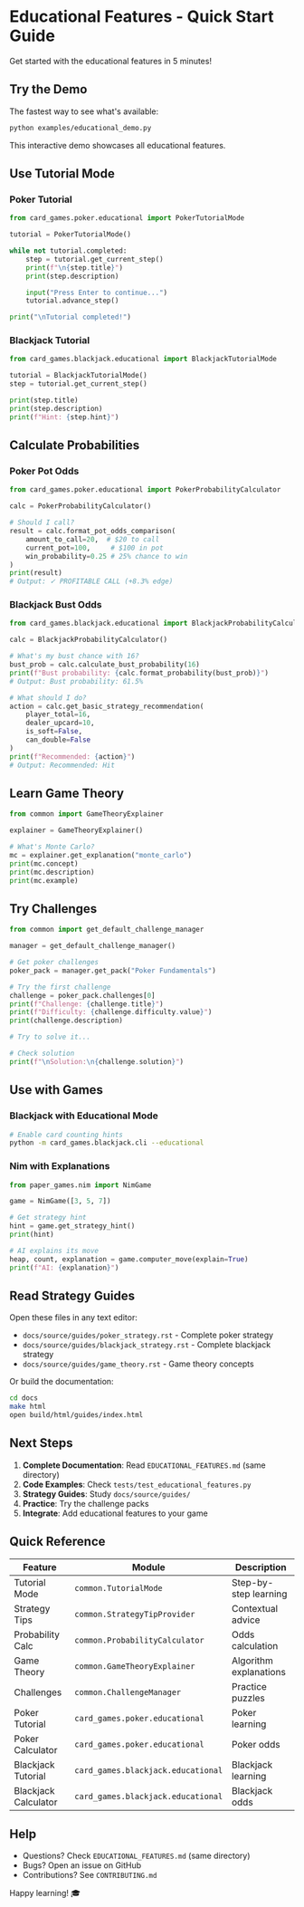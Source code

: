 # Educational Features - Quick Start Guide

Get started with the educational features in 5 minutes!

## Try the Demo

The fastest way to see what's available:

```bash
python examples/educational_demo.py
```

This interactive demo showcases all educational features.

## Use Tutorial Mode

### Poker Tutorial

```python
from card_games.poker.educational import PokerTutorialMode

tutorial = PokerTutorialMode()

while not tutorial.completed:
    step = tutorial.get_current_step()
    print(f"\n{step.title}")
    print(step.description)

    input("Press Enter to continue...")
    tutorial.advance_step()

print("\nTutorial completed!")
```

### Blackjack Tutorial

```python
from card_games.blackjack.educational import BlackjackTutorialMode

tutorial = BlackjackTutorialMode()
step = tutorial.get_current_step()

print(step.title)
print(step.description)
print(f"Hint: {step.hint}")
```

## Calculate Probabilities

### Poker Pot Odds

```python
from card_games.poker.educational import PokerProbabilityCalculator

calc = PokerProbabilityCalculator()

# Should I call?
result = calc.format_pot_odds_comparison(
    amount_to_call=20,  # $20 to call
    current_pot=100,     # $100 in pot
    win_probability=0.25 # 25% chance to win
)
print(result)
# Output: ✓ PROFITABLE CALL (+8.3% edge)
```

### Blackjack Bust Odds

```python
from card_games.blackjack.educational import BlackjackProbabilityCalculator

calc = BlackjackProbabilityCalculator()

# What's my bust chance with 16?
bust_prob = calc.calculate_bust_probability(16)
print(f"Bust probability: {calc.format_probability(bust_prob)}")
# Output: Bust probability: 61.5%

# What should I do?
action = calc.get_basic_strategy_recommendation(
    player_total=16,
    dealer_upcard=10,
    is_soft=False,
    can_double=False
)
print(f"Recommended: {action}")
# Output: Recommended: Hit
```

## Learn Game Theory

```python
from common import GameTheoryExplainer

explainer = GameTheoryExplainer()

# What's Monte Carlo?
mc = explainer.get_explanation("monte_carlo")
print(mc.concept)
print(mc.description)
print(mc.example)
```

## Try Challenges

```python
from common import get_default_challenge_manager

manager = get_default_challenge_manager()

# Get poker challenges
poker_pack = manager.get_pack("Poker Fundamentals")

# Try the first challenge
challenge = poker_pack.challenges[0]
print(f"Challenge: {challenge.title}")
print(f"Difficulty: {challenge.difficulty.value}")
print(challenge.description)

# Try to solve it...

# Check solution
print(f"\nSolution:\n{challenge.solution}")
```

## Use with Games

### Blackjack with Educational Mode

```bash
# Enable card counting hints
python -m card_games.blackjack.cli --educational
```

### Nim with Explanations

```python
from paper_games.nim import NimGame

game = NimGame([3, 5, 7])

# Get strategy hint
hint = game.get_strategy_hint()
print(hint)

# AI explains its move
heap, count, explanation = game.computer_move(explain=True)
print(f"AI: {explanation}")
```

## Read Strategy Guides

Open these files in any text editor:

- `docs/source/guides/poker_strategy.rst` - Complete poker strategy
- `docs/source/guides/blackjack_strategy.rst` - Complete blackjack strategy
- `docs/source/guides/game_theory.rst` - Game theory concepts

Or build the documentation:

```bash
cd docs
make html
open build/html/guides/index.html
```

## Next Steps

1. **Complete Documentation**: Read `EDUCATIONAL_FEATURES.md` (same directory)
1. **Code Examples**: Check `tests/test_educational_features.py`
1. **Strategy Guides**: Study `docs/source/guides/`
1. **Practice**: Try the challenge packs
1. **Integrate**: Add educational features to your game

## Quick Reference

| Feature | Module | Description |
| -------------------- | ---------------------------------- | ---------------------- |
| Tutorial Mode | `common.TutorialMode` | Step-by-step learning |
| Strategy Tips | `common.StrategyTipProvider` | Contextual advice |
| Probability Calc | `common.ProbabilityCalculator` | Odds calculation |
| Game Theory | `common.GameTheoryExplainer` | Algorithm explanations |
| Challenges | `common.ChallengeManager` | Practice puzzles |
| Poker Tutorial | `card_games.poker.educational` | Poker learning |
| Poker Calculator | `card_games.poker.educational` | Poker odds |
| Blackjack Tutorial | `card_games.blackjack.educational` | Blackjack learning |
| Blackjack Calculator | `card_games.blackjack.educational` | Blackjack odds |

## Help

- Questions? Check `EDUCATIONAL_FEATURES.md` (same directory)
- Bugs? Open an issue on GitHub
- Contributions? See `CONTRIBUTING.md`

Happy learning! 🎓

